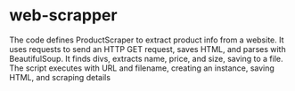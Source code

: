 # web-scrapper
The code defines ProductScraper to extract product info from a website. It uses requests to send an HTTP GET request, saves HTML, and parses with BeautifulSoup. It finds divs, extracts name, price, and size, saving to a file. The script executes with URL and filename, creating an instance, saving HTML, and scraping details
